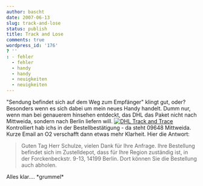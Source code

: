 ```yaml
---
author: bascht
date: 2007-06-13
slug: track-and-lose
status: publish
title: Track and Lose
comments: true
wordpress_id: '176'
? ''
: - fehler
  - fehler
  - handy
  - handy
  - neuigkeiten
  - neuigkeiten
---
```


"Sendung befindet sich auf dem Weg zum Empfänger" klingt gut, oder?
Besonders wenn es sich dabei um mein neues Handy handelt. Dumm nur,
wenn man bei genauerem hinsehen entdeckt, das DHL das Paket nicht
nach Mittweida, sondern nach Berlin liefern will.
[![DHL Track and Trace](http://www.bascht.com/uploads/2007/06/dhltrackntrace.png)](http://www.bascht.com/uploads/2007/06/dhltrackntrace.png "DHL Track and Trace")
Kontrolliert hab ichs in der Bestellbestätigung - da steht 09648
Mittweida. Kurze Email an O2 verschafft dann etwas mehr Klarheit.
Hier die Antwort:
> Guten Tag Herr Schulze, vielen Dank für Ihre Anfrage. Ihre
> Bestellung befindet sich im Zustelldepot, dass für Ihre Region
> zuständig ist, in der Forckenbeckstr. 9-13, 14199 Berlin. Dort
> können Sie die Bestellung auch abholen.

Alles klar.... \*grummel\*


